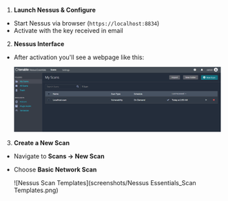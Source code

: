 1. **Launch Nessus & Configure**

- Start Nessus via browser (`https://localhost:8834`)
- Activate with the key received in email

2. **Nessus Interface**
   
- After activation you'll see a webpage like this:
  
  ![Nessus Interface](screenshots/nessus-interface.png)

3. **Create a New Scan**

- Navigate to **Scans → New Scan**
- Choose **Basic Network Scan**

  ![Nessus Scan Templates](screenshots/Nessus Essentials_Scan Templates.png)
